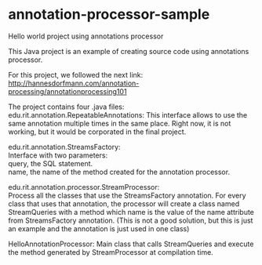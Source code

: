 # annotation-processor-sample
Hello world project using annotations processor

This Java project is an example of creating source code using annotations processor. 

For this project, we followed the next link:
http://hannesdorfmann.com/annotation-processing/annotationprocessing101

The project contains four .java files:                                                                                                    
 edu.rit.annotation.RepeatableAnnotations: 
	This interface allows to use the same annotation multiple times in the same place. Right now, it is not working, but it would be         corporated in the final project.
 
 edu.rit.annotation.StreamsFactory:                                                                                                       
	Interface with two parameters:                                                                                                  
		query, the SQL statement.                                                                                                 
		name, the name of the method created for the annotation processor.

 edu.rit.annotation.processor.StreamProcessor:                                                                                           
	Process all the classes that use the StreamsFactory annotation. For every class that uses that annotation, the processor will create a   class named StreamQueries with a method which name is the value of the name attribute from StreamsFactory annotation. (This is not a     good solution, but this is just an example and the annotation is just used in one class)
 
 HelloAnnotationProcessor:
  Main class that calls StreamQueries and execute the method generated by StreamProcessor at compilation time.
